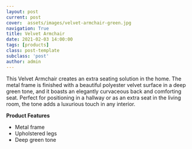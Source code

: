 ```yaml
---
layout: post
current: post
cover:  assets/images/velvet-armchair-green.jpg
navigation: True
title: Velvet Armchair
date: 2021-02-03 14:00:00
tags: [products]
class: post-template
subclass: 'post'
author: admin
---
```


This Velvet Armchair creates an extra seating solution in the home. The metal frame is finished with a beautiful polyester velvet surface in a deep green tone, and it boasts an elegantly curvaceous back and comforting seat. Perfect for positioning in a hallway or as an extra seat in the living room, the tone adds a luxurious touch in any interior.

**Product Features**
- Metal frame
- Upholstered legs
- Deep green tone
